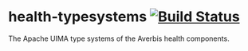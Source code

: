 # health-typesystems [![Build Status](https://travis-ci.com/averbis/health-typesystems.svg?branch=master)](https://travis-ci.com/averbis/health-typesystems)
The Apache UIMA type systems of the Averbis health components.
